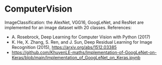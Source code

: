 # ComputerVision
ImageClassification: the AlexNet, VGG16, GoogLeNet, and ResNet are implemented for an image dataset with 20 classes.
References:
- A. Rosebrock, Deep Learning for Computer Vision with Python (2017)
- K. He, X. Zhang, S. Ren, and J. Sun, Deep Residual Learning for Image Recognition (2015), https://arxiv.org/abs/1512.03385
- https://github.com/KhuyenLE-maths/Implementation-of-GoogLeNet-on-Keras/blob/main/Implementation_of_GoogLeNet_on_Keras.ipynb
